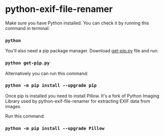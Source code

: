 # python-exif-file-renamer
 
Make sure you have Python installed. You can check it by running this command in terminal:

### `python`

You'll also need a pip package manager. Download [get-pip.py](https://bootstrap.pypa.io/get-pip.py) file and run:

### `python get-pip.py`

Alternatively you can run this command:

### `python -m pip install --upgrade pip`

Once pip is installed you need to install Pillow. It's a fork of Python Imaging Library used by python-exif-file-renamer for extracting EXIF data from images.

Run this command:

### `python -m pip install --upgrade Pillow`